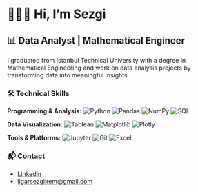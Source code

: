 # 🙋🏻‍♀️ Hi, I’m Sezgi

## 📊 Data Analyst | Mathematical Engineer

I graduated from Istanbul Technical University with a degree in Mathematical Engineering and work on data analysis projects by transforming data into meaningful insights.

### 🛠️ Technical Skills

**Programming & Analysis:**
![Python](https://img.shields.io/badge/-Python-3776AB?style=flat-square&logo=Python&logoColor=white)
![Pandas](https://img.shields.io/badge/-Pandas-150458?style=flat-square&logo=pandas&logoColor=white)
![NumPy](https://img.shields.io/badge/-NumPy-013243?style=flat-square&logo=NumPy&logoColor=white)
![SQL](https://img.shields.io/badge/-SQL-4479A1?style=flat-square&logo=MySQL&logoColor=white)

**Data Visualization:**
![Tableau](https://img.shields.io/badge/-Tableau-E97627?style=flat-square&logo=Tableau&logoColor=white)
![Matplotlib](https://img.shields.io/badge/-Matplotlib-11557c?style=flat-square)
![Plotly](https://img.shields.io/badge/-Plotly-3F4F75?style=flat-square&logo=Plotly&logoColor=white)

**Tools & Platforms:**
![Jupyter](https://img.shields.io/badge/-Jupyter-F37626?style=flat-square&logo=Jupyter&logoColor=white)
![Git](https://img.shields.io/badge/-Git-F05032?style=flat-square&logo=Git&logoColor=white)
![Excel](https://img.shields.io/badge/-Excel-217346?style=flat-square&logo=Microsoft%20Excel&logoColor=white)


### 📬 Contact
- [Linkedin](https://www.linkedin.com/in/sezgi-irem-ilgar/)
- ilgarsezgiirem@gmail.com
